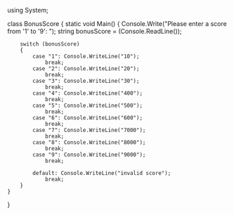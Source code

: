 using System;

class BonusScore
{
    static void Main()
    {
        Console.Write("Please enter a score from '1' to '9': ");
        string bonusScore = (Console.ReadLine());

        switch (bonusScore)
        {
            case "1": Console.WriteLine("10");
                break;
            case "2": Console.WriteLine("20");
                break;
            case "3": Console.WriteLine("30");
                break;
            case "4": Console.WriteLine("400");
                break;
            case "5": Console.WriteLine("500");
                break;
            case "6": Console.WriteLine("600");
                break;
            case "7": Console.WriteLine("7000");
                break;
            case "8": Console.WriteLine("8000");
                break;
            case "9": Console.WriteLine("9000");
                break;

            default: Console.WriteLine("invalid score");
                break;
        }
    }
}
